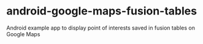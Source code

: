 # android-google-maps-fusion-tables
Android example app to display point of interests saved in fusion tables on Google Maps
